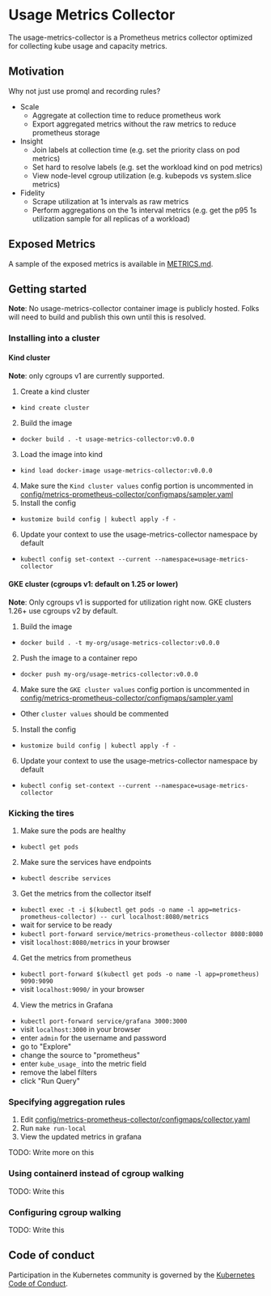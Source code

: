 # Usage Metrics Collector

The usage-metrics-collector is a Prometheus metrics collector optimized for collecting kube usage and
capacity metrics.

## Motivation

Why not just use promql and recording rules?

- Scale
  - Aggregate at collection time to reduce prometheus work
  - Export aggregated metrics without the raw metrics to reduce prometheus storage
- Insight
  - Join labels at collection time (e.g. set the priority class on pod metrics)
  - Set hard to resolve labels (e.g. set the workload kind on pod metrics)
  - View node-level cgroup utilization (e.g. kubepods vs system.slice metrics)
- Fidelity
  - Scrape utilization at 1s intervals as raw metrics
  - Perform aggregations on the 1s interval metrics (e.g. get the p95 1s utilization sample for all replicas of a workload)

## Exposed Metrics

A sample of the exposed metrics is available in [METRICS.md](METRICS.md).

## Getting started

**Note**: No usage-metrics-collector container image is publicly hosted.  Folks will need to build and publish
this own until this is resolved.

### Installing into a cluster

#### Kind cluster

**Note**: only cgroups v1 are currently supported.

1. Create a kind cluster
  - `kind create cluster`
2. Build the image
  - `docker build . -t usage-metrics-collector:v0.0.0`
3. Load the image into kind
  - `kind load docker-image usage-metrics-collector:v0.0.0`
4. Make sure the `Kind cluster values` config portion is uncommented in [config/metrics-prometheus-collector/configmaps/sampler.yaml](config/metrics-node-sampler/configmaps/sampler.yaml)
5. Install the config
  - `kustomize build config | kubectl apply -f -`
6. Update your context to use the usage-metrics-collector namespace by default
  - `kubectl config set-context --current --namespace=usage-metrics-collector`

#### GKE cluster (cgroups v1: default on 1.25 or lower)

**Note**: Only cgroups v1 is supported for utilization right now.  GKE clusters 1.26+ use cgroups v2 by default.

1. Build the image
  - `docker build . -t my-org/usage-metrics-collector:v0.0.0`
2. Push the image to a container repo
  - `docker push my-org/usage-metrics-collector:v0.0.0`
4. Make sure the `GKE cluster values` config portion is uncommented in [config/metrics-prometheus-collector/configmaps/sampler.yaml](config/metrics-node-sampler/configmaps/sampler.yaml)
  - Other `cluster values` should be commented
5. Install the config
  - `kustomize build config | kubectl apply -f -`
6. Update your context to use the usage-metrics-collector namespace by default
  - `kubectl config set-context --current --namespace=usage-metrics-collector`

### Kicking the tires

1. Make sure the pods are healthy
  - `kubectl get pods`
2. Make sure the services have endpoints
  - `kubectl describe services`
3. Get the metrics from the collector itself
  - `kubectl exec -t -i $(kubectl get pods -o name -l app=metrics-prometheus-collector) -- curl localhost:8080/metrics`
  - wait for service to be ready
  - `kubectl port-forward service/metrics-prometheus-collector 8080:8080`
  - visit `localhost:8080/metrics` in your browser
4. Get the metrics from prometheus
  - `kubectl port-forward $(kubectl get pods -o name -l app=prometheus) 9090:9090`
  - visit `localhost:9090/` in your browser
4. View the metrics in Grafana
  - `kubectl port-forward service/grafana 3000:3000`
  - visit `localhost:3000` in your browser
  - enter `admin` for the username and password
  - go to "Explore"
  - change the source to "prometheus"
  - enter `kube_usage_` into the metric field
  - remove the label filters
  - click "Run Query"

### Specifying aggregation rules

1. Edit [config/metrics-prometheus-collector/configmaps/collector.yaml](config/metrics-prometheus-collector/configmaps/collector.yaml)
2. Run `make run-local`
3. View the updated metrics in grafana

TODO: Write more on this

### Using containerd instead of cgroup walking

TODO: Write this

### Configuring cgroup walking

TODO: Write this

## Code of conduct

Participation in the Kubernetes community is governed by the [Kubernetes Code of Conduct](code-of-conduct.md).

[owners]: https://git.k8s.io/community/contributors/guide/owners.md
[Creative Commons 4.0]: https://git.k8s.io/website/LICENSE
